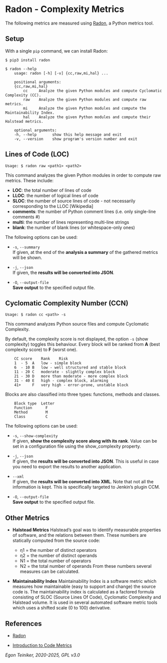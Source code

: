 # Radon - Complexity Metrics

The following metrics are measured using [Radon](https://pypi.org/project/radon/), a Python metrics tool.

## Setup

With a single `pip` command, we can install Radon:
```
$ pip3 install radon

$ radon --help
    usage: radon [-h] [-v] {cc,raw,mi,hal} ...
    
    positional arguments:
    {cc,raw,mi,hal}
        cc     Analyze the given Python modules and compute Cyclomatic Complexity (CC).
        raw    Analyze the given Python modules and compute raw metrics.
        mi     Analyze the given Python modules and compute the Maintainability Index.
        hal    Analyze the given Python modules and compute their Halstead metrics.
    
    optional arguments:
    -h, --help       show this help message and exit
    -v, --version    show program's version number and exit
```

## Lines of Code (LOC)
```
Usage: $ radon raw <path1> <path2>
```

This command analyzes the given Python modules in order to compute raw metrics. These include:
* **LOC**: the total number of lines of code
* **LLOC**: the number of logical lines of code
* **SLOC**: the number of source lines of code - not necessarily corresponding to the LLOC [Wikipedia]
* **comments**: the number of Python comment lines (i.e. only single-line comments #)
* **multi**: the number of lines representing multi-line strings
* **blank**: the number of blank lines (or whitespace-only ones)

The following options can be used:

* `-s`, `--summary`\
    If given, at the end of the **analysis a summary** of the gathered metrics will be shown.

* `-j`, `--json`\
    If given, the **results will be converted into JSON**.

* `-O`, `--output-file`\
    **Save output** to the specified output file.


## Cyclomatic Complexity Number (CCN)

```
Usage: $ radon cc <path> -s
```

This command analyzes Python source files and compute Cyclomatic Complexity.

By default, the complexity score is not displayed, the option `-s` (show complexity) toggles this behaviour.
Every block will be ranked from **A** (best complexity score) to **F** (worst one).
```
    CC score	Rank	Risk
    1  - 5	A	low - simple block
    6  - 10	B	low - well structured and stable block
    11 - 20	C	moderate - slightly complex block
    21 - 30	D	more than moderate - more complex block
    31 - 40	E	high - complex block, alarming
    41+  	F	very high - error-prone, unstable block
```

Blocks are also classified into three types: functions, methods and classes.
```
    Block type	Letter
    Function	  F
    Method	      M
    Class	      C
```

The following options can be used:

* `-s`, `--show-complexity`\
   If given, **show the complexity score along with its rank**. Value can be set in a configuration file using the show_complexity property.

* `-j`, `--json`\
   If given, the **results will be converted into JSON**. This is useful in case you need to export the results to another application.

* `--xml`\
   If given, the **results will be converted into XML**. Note that not all the information is kept. 
   This is specifically targeted to Jenkin’s plugin CCM.

* `-O`, `--output-file`\
   **Save output** to the specified output file.

## Other Metrics

* **Halstead Metrics** Halstead’s goal was to identify measurable properties of software, and the relations between them. 
   These numbers are statically computed from the source code: 
    * η1 = the number of distinct operators
    * η2 = the number of distinct operands
    * N1 = the total number of operators
    * N2 = the total number of operands
   From these numbers several measures can be calculated.

* **Maintainability Index** Maintainability Index is a software metric which measures how maintainable (easy to support and change) the source code is. 
  The maintainability index is calculated as a factored formula consisting of SLOC (Source Lines Of Code), Cyclomatic Complexity and Halstead volume. 
  It is used in several automated software metric tools which uses a shifted scale (0 to 100) derivative.


## References
* [Radon](https://pypi.org/project/radon/)			

* [Introduction to Code Metrics](https://radon.readthedocs.io/en/latest/intro.html)

*Egon Teiniker, 2020-2025, GPL v3.0*
